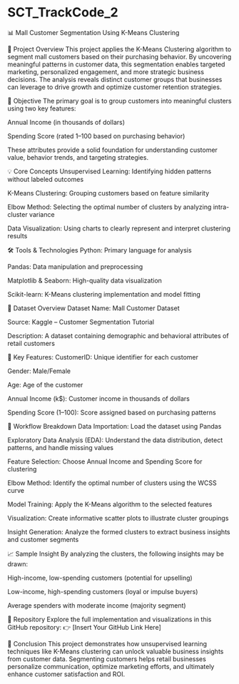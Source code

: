# SCT_TrackCode_2
📊 Mall Customer Segmentation Using K-Means Clustering

🧩 Project Overview
This project applies the K-Means Clustering algorithm to segment mall customers based on their purchasing behavior. By uncovering meaningful patterns in customer data, this segmentation enables targeted marketing, personalized engagement, and more strategic business decisions. The analysis reveals distinct customer groups that businesses can leverage to drive growth and optimize customer retention strategies.

🎯 Objective
The primary goal is to group customers into meaningful clusters using two key features:

Annual Income (in thousands of dollars)

Spending Score (rated 1–100 based on purchasing behavior)

These attributes provide a solid foundation for understanding customer value, behavior trends, and targeting strategies.

💡 Core Concepts
Unsupervised Learning: Identifying hidden patterns without labeled outcomes

K-Means Clustering: Grouping customers based on feature similarity

Elbow Method: Selecting the optimal number of clusters by analyzing intra-cluster variance

Data Visualization: Using charts to clearly represent and interpret clustering results

🛠️ Tools & Technologies
Python: Primary language for analysis

Pandas: Data manipulation and preprocessing

Matplotlib & Seaborn: High-quality data visualization

Scikit-learn: K-Means clustering implementation and model fitting

📂 Dataset Overview
Dataset Name: Mall Customer Dataset

Source: Kaggle – Customer Segmentation Tutorial

Description: A dataset containing demographic and behavioral attributes of retail customers

🔑 Key Features:
CustomerID: Unique identifier for each customer

Gender: Male/Female

Age: Age of the customer

Annual Income (k$): Customer income in thousands of dollars

Spending Score (1–100): Score assigned based on purchasing patterns

🔄 Workflow Breakdown
Data Importation: Load the dataset using Pandas

Exploratory Data Analysis (EDA): Understand the data distribution, detect patterns, and handle missing values

Feature Selection: Choose Annual Income and Spending Score for clustering

Elbow Method: Identify the optimal number of clusters using the WCSS curve

Model Training: Apply the K-Means algorithm to the selected features

Visualization: Create informative scatter plots to illustrate cluster groupings

Insight Generation: Analyze the formed clusters to extract business insights and customer segments

📈 Sample Insight
By analyzing the clusters, the following insights may be drawn:

High-income, low-spending customers (potential for upselling)

Low-income, high-spending customers (loyal or impulse buyers)

Average spenders with moderate income (majority segment)

🔗 Repository
Explore the full implementation and visualizations in this GitHub repository:
👉 [Insert Your GitHub Link Here]

📌 Conclusion
This project demonstrates how unsupervised learning techniques like K-Means clustering can unlock valuable business insights from customer data. Segmenting customers helps retail businesses personalize communication, optimize marketing efforts, and ultimately enhance customer satisfaction and ROI.
